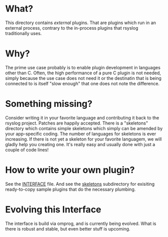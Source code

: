 What?
=====
This directory contains *external* plugins. That are plugins which run
in an external process, contrary to the in-process plugins that rsyslog
traditionally uses.

Why?
====
The prime use case probably is to enable plugin development in languages
other than C. Often, the high performance of a pure C plugin is not needed,
simply because the use case does not need it or the destinatin that is
being connected to is itself "slow enough" that one does not note
the difference.

Something missing?
==================
Consider writing it in your favorite language and contributing it back
to the rsyslog project. Patches are happily accepted. There is a
"skeletons" directory which contains simple skeletons which simply 
can be amended by your app-specific coding. The number of languages
for skeletons is ever increasing. If there is not yet a skeleton for
your favorite languagem, we will gladly help you creating one. It's
really easy and usually done with just a couple of code lines!

How to write your own plugin?
=============================
See the [INTERFACE](INTERFACE.md) file. And see the [skeletons](skeletons)
subdirectory for exisiting ready-to-copy sample plugins that do the
necessary plumbing.

Evolving this Interface
=======================
The interface is build via omprog, and is currently being evolved. What
is there is robust and stable, but even better stuff is upcoming.
